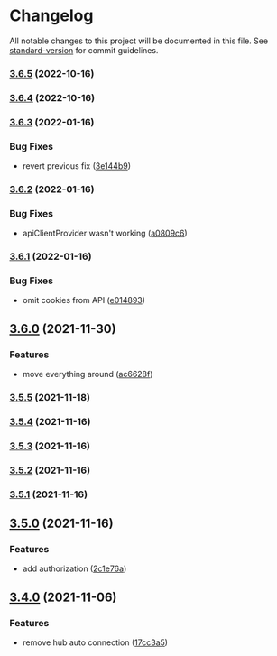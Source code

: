 # Changelog

All notable changes to this project will be documented in this file. See [standard-version](https://github.com/conventional-changelog/standard-version) for commit guidelines.

### [3.6.5](https://github.com/folkelib/folke-service-helpers/compare/v3.6.4...v3.6.5) (2022-10-16)

### [3.6.4](https://github.com/folkelib/folke-service-helpers/compare/v3.6.3...v3.6.4) (2022-10-16)

### [3.6.3](https://github.com/folkelib/folke-service-helpers/compare/v3.6.2...v3.6.3) (2022-01-16)


### Bug Fixes

* revert previous fix ([3e144b9](https://github.com/folkelib/folke-service-helpers/commit/3e144b926f0cd9be4390a532eccd2813001345a7))

### [3.6.2](https://github.com/folkelib/folke-service-helpers/compare/v3.6.1...v3.6.2) (2022-01-16)


### Bug Fixes

* apiClientProvider wasn't working ([a0809c6](https://github.com/folkelib/folke-service-helpers/commit/a0809c69c8485686f2d46cde6b037b77885ef767))

### [3.6.1](https://github.com/folkelib/folke-service-helpers/compare/v3.6.0...v3.6.1) (2022-01-16)


### Bug Fixes

* omit cookies from API ([e014893](https://github.com/folkelib/folke-service-helpers/commit/e0148938a043bb8465ca1602b51b7ce3eb2e3a5f))

## [3.6.0](https://github.com/folkelib/folke-service-helpers/compare/v3.5.5...v3.6.0) (2021-11-30)


### Features

* move everything around ([ac6628f](https://github.com/folkelib/folke-service-helpers/commit/ac6628fa8797a5768e75093921362a82957053fd))

### [3.5.5](https://github.com/folkelib/folke-service-helpers/compare/v3.5.4...v3.5.5) (2021-11-18)

### [3.5.4](https://github.com/folkelib/folke-service-helpers/compare/v3.5.3...v3.5.4) (2021-11-16)

### [3.5.3](https://github.com/folkelib/folke-service-helpers/compare/v3.5.2...v3.5.3) (2021-11-16)

### [3.5.2](https://github.com/folkelib/folke-service-helpers/compare/v3.5.1...v3.5.2) (2021-11-16)

### [3.5.1](https://github.com/folkelib/folke-service-helpers/compare/v3.5.0...v3.5.1) (2021-11-16)

## [3.5.0](https://github.com/folkelib/folke-service-helpers/compare/v3.4.0...v3.5.0) (2021-11-16)


### Features

* add authorization ([2c1e76a](https://github.com/folkelib/folke-service-helpers/commit/2c1e76a078456a631cd9ed4e868d89ec19f0963d))

## [3.4.0](https://github.com/folkelib/folke-service-helpers/compare/v1.0.1...v3.4.0) (2021-11-06)


### Features

* remove hub auto connection ([17cc3a5](https://github.com/folkelib/folke-service-helpers/commit/17cc3a50c4732c50400a6cd051c3ae6291c17d9d))
